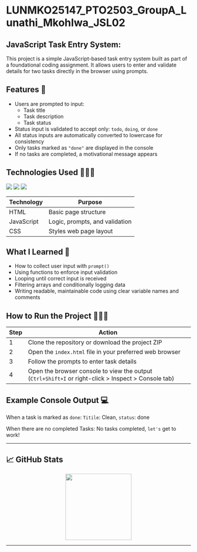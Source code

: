 # LUNMKO25147_PTO2503_GroupA_Lunathi_Mkohlwa_JSL02

## JavaScript Task Entry System: 


This project is a simple JavaScript-based task entry system built as part of a foundational coding assignment. It allows users to enter and validate details for two tasks directly in the browser using prompts.

##  Features 🫡

- Users are prompted to input:
  - Task title
  - Task description
  - Task status
- Status input is validated to accept only: `todo`, `doing`, or `done`
- All status inputs are automatically converted to lowercase for consistency
- Only tasks marked as `"done"` are displayed in the console
- If no tasks are completed, a motivational message appears

##  Technologies Used 👩🏾‍💻

<div align="left">
  <img src="https://img.shields.io/badge/HTML-E34F26?style=for-the-badge&logo=html5&logoColor=white" />
  <img src="https://img.shields.io/badge/CSS-1572B6?style=for-the-badge&logo=css3&logoColor=white" />
  <img src="https://img.shields.io/badge/JavaScript-F7DF1E?style=for-the-badge&logo=javascript&logoColor=black" />
</div>

| Technology | Purpose                      |
|------------|------------------------------|
| HTML       | Basic page structure         |
| JavaScript | Logic, prompts, and validation |
| CSS      | Styles web page layout  |

##  What I Learned 🧠

- How to collect user input with `prompt()`
- Using functions to enforce input validation
- Looping until correct input is received
- Filtering arrays and conditionally logging data
- Writing readable, maintainable code using clear variable names and comments

##  How to Run the Project 🏃🏾‍♀️

| Step | Action                                                    |
|------|-----------------------------------------------------------|
| 1    | Clone the repository or download the project ZIP          |
| 2    | Open the `index.html` file in your preferred web browser  |
| 3    | Follow the prompts to enter task details                  |
| 4    | Open the browser console to view the output (`Ctrl+Shift+I` or right-click > Inspect > Console tab) |

##  Example Console Output 💻

When a task is marked as `done`: `Titile`: Clean, `status`: done


When there are no completed Tasks: No tasks completed, `let's` get to work!

---

## 📈 GitHub Stats

<div align="center">
  <img height="180em" src="https://github-readme-stats.vercel.app/api/top-langs/?username=LunathiM-dev&layout=compact&theme=tokyonight" />
</div>

---


